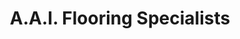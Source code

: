 ---
title: "A.A.I. Flooring Specialists"
url: /orange/a-a-i-flooring-specialists/
shop: Baustoffe
---